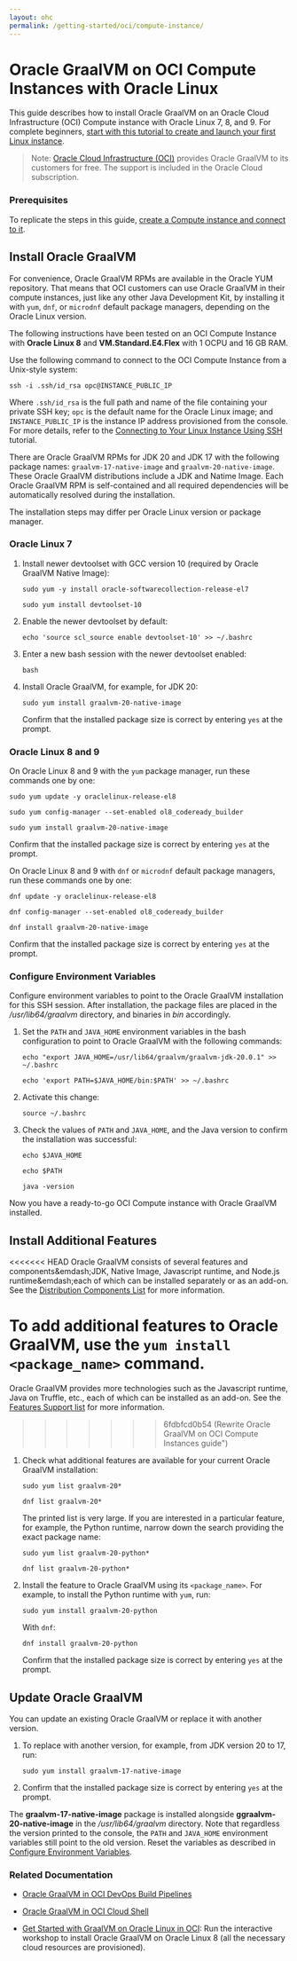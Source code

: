 ```yaml
---
layout: ohc
permalink: /getting-started/oci/compute-instance/
---
```


# Oracle GraalVM on OCI Compute Instances with Oracle Linux

This guide describes how to install Oracle GraalVM on an Oracle Cloud Infrastructure (OCI) Compute instance with Oracle Linux 7, 8, and 9.
For complete beginners, [start with this tutorial to create and launch your first Linux instance](https://docs.oracle.com/iaas/Content/GSG/Reference/overviewworkflow.htm).

> Note: [Oracle Cloud Infrastructure (OCI)](https://www.oracle.com/cloud) provides Oracle GraalVM to its customers for free. The support is included in the Oracle Cloud subscription.

### Prerequisites

To replicate the steps in this guide, [create a Compute instance and connect to it](https://docs.oracle.com/iaas/Content/GSG/Reference/overviewworkflow.htm).

## Install Oracle GraalVM

For convenience, Oracle GraalVM RPMs are available in the Oracle YUM repository. 
That means that OCI customers can use Oracle GraalVM in their compute instances, just like any other Java Development Kit, by installing it with `yum`, `dnf`, or `microdnf` default package managers, depending on the Oracle Linux version.

The following instructions have been tested on an OCI Compute Instance with **Oracle Linux 8** and **VM.Standard.E4.Flex** with 1 OCPU and 16 GB RAM.

Use the following command to connect to the OCI Compute Instance from a Unix-style system:

   ```shell
   ssh -i .ssh/id_rsa opc@INSTANCE_PUBLIC_IP
   ```

Where `.ssh/id_rsa` is the full path and name of the file containing your private SSH key; `opc` is the default name for the Oracle Linux image; and `INSTANCE_PUBLIC_IP` is the instance IP address provisioned from the console.
For more details, refer to the [Connecting to Your Linux Instance Using SSH](https://docs.cloud.oracle.com/iaas/Content/GSG/Tasks/testingconnection.htm) tutorial.

There are Oracle GraalVM RPMs for JDK 20 and JDK 17 with the following package names: `graalvm-17-native-image` and `graalvm-20-native-image`. 
These Oracle GraalVM distributions include a JDK and Natime Image.
Each Oracle GraalVM RPM is self-contained and all required dependencies will be automatically resolved during the installation.

The installation steps may differ per Oracle Linux version or package manager. 

### Oracle Linux 7

1. Install newer devtoolset with GCC version 10 (required by Oracle GraalVM Native Image):
   ```shell
   sudo yum -y install oracle-softwarecollection-release-el7
   ```
   ```shell
   sudo yum install devtoolset-10
   ```
2. Enable the newer devtoolset by default:
   ```shell
   echo 'source scl_source enable devtoolset-10' >> ~/.bashrc
   ```
3. Enter a new bash session with the newer devtoolset enabled:
   ```
   bash
   ```
4. Install Oracle GraalVM, for example, for JDK 20:
   ```
   sudo yum install graalvm-20-native-image
   ```
   Confirm that the installed package size is correct by entering `yes` at the prompt.

### Oracle Linux 8 and 9

On Oracle Linux 8 and 9 with the `yum` package manager, run these commands one by one:
```shell
sudo yum update -y oraclelinux-release-el8
```
```shell
sudo yum config-manager --set-enabled ol8_codeready_builder
```
```shell
sudo yum install graalvm-20-native-image
```
Confirm that the installed package size is correct by entering `yes` at the prompt.

On Oracle Linux 8 and 9 with `dnf` or `microdnf` default package managers, run these commands one by one:
```shell
dnf update -y oraclelinux-release-el8
```
```shell
dnf config-manager --set-enabled ol8_codeready_builder
```
```shell
dnf install graalvm-20-native-image
```
Confirm that the installed package size is correct by entering `yes` at the prompt.

### Configure Environment Variables

Configure environment variables to point to the Oracle GraalVM installation for this SSH session. 
After installation, the package files are placed in the _/usr/lib64/graalvm_ directory, and binaries in _bin_ accordingly.

1. Set the `PATH` and `JAVA_HOME` environment variables in the bash configuration to point to Oracle GraalVM with the following commands:
   ```shell
   echo "export JAVA_HOME=/usr/lib64/graalvm/graalvm-jdk-20.0.1" >> ~/.bashrc
   ```
   ```shell
   echo 'export PATH=$JAVA_HOME/bin:$PATH' >> ~/.bashrc
   ```
2. Activate this change:
   ```shell
   source ~/.bashrc
   ```
3. Check the values of `PATH` and `JAVA_HOME`, and the Java version to confirm the installation was successful:
   ```shell
   echo $JAVA_HOME
   ```
   ```shell
   echo $PATH
   ```
   ```shell
   java -version
   ```

Now you have a ready-to-go OCI Compute instance with Oracle GraalVM installed.

## Install Additional Features

<<<<<<< HEAD
Oracle GraalVM consists of several features and components&emdash;JDK, Native Image, Javascript runtime, and Node.js runtime&emdash;each of which can be installed separately or as an add-on. 
See the [Distribution Components List](https://docs.oracle.com/en/graalvm/jdk/20/docs/support/#certified-platforms) for more information.

To add additional features to Oracle GraalVM, use the `yum install <package_name>` command. 
=======
Oracle GraalVM provides more technologies such as the Javascript runtime, Java on Truffle, etc., each of which can be installed as an add-on. 
See the [Features Support list](https://docs.oracle.com/en/graalvm/jdk/20/docs/support/#features-support) for more information.
>>>>>>> 6fdbfcd0b54 (Rewrite Oracle GraalVM on OCI Compute Instances guide")

1. Check what additional features are available for your current Oracle GraalVM installation:

   ```shell
   sudo yum list graalvm-20*
   ```
   ```shell
   dnf list graalvm-20*
   ```
   The printed list is very large. If you are interested in a particular feature, for example, the Python runtime, narrow down the search providing the exact package name:

   ```shell
   sudo yum list graalvm-20-python*
   ```
   ```shell
   dnf list graalvm-20-python*
   ```


2. Install the feature to Oracle GraalVM using its `<package_name>`. For example, to install the Python runtime with `yum`, run:
   ```shell
   sudo yum install graalvm-20-python
   ```
   With `dnf`:
   ```shell
   dnf install graalvm-20-python
   ```
   Confirm that the installed package size is correct by entering `yes` at the prompt.

## Update Oracle GraalVM

You can update an existing Oracle GraalVM or replace it with another version. 

1. To replace with another version, for example, from JDK version 20 to 17, run:

   ```shell
   sudo yum install graalvm-17-native-image
   ```

2. Confirm that the installed package size is correct by entering `yes` at the prompt.

The **graalvm-17-native-image** package is installed alongside **ggraalvm-20-native-image** in the _/usr/lib64/graalvm_ directory. Note that regardless the version printed to the console, the `PATH` and `JAVA_HOME` environment variables still point to the old version. Reset the variables as described in [Configure Environment Variables](#configure-environment-variables).

### Related Documentation

- [Oracle GraalVM in OCI DevOps Build Pipelines](installation-devops-build-pipeline.md)

- [Oracle GraalVM in OCI Cloud Shell](cloud-shell.md)

- [Get Started with GraalVM on Oracle Linux in OCI](https://luna.oracle.com/lab/3b0dcf97-22d0-489b-a049-5d269199fa00): Run the interactive workshop to install Oracle GraalVM on Oracle Linux 8 (all the necessary cloud resources are provisioned).
